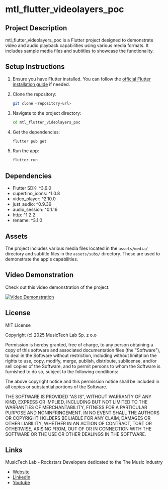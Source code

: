 # mtl_flutter_videolayers_poc

## Project Description

mtl_flutter_videolayers_poc is a Flutter project designed to demonstrate video and audio playback capabilities using various media formats. It includes sample media files and subtitles to showcase the functionality.

## Setup Instructions

1. Ensure you have Flutter installed. You can follow the [official Flutter installation guide](https://flutter.dev/docs/get-started/install) if needed.

2. Clone the repository:

   ```bash
   git clone <repository-url>
   ```

3. Navigate to the project directory:

   ```bash
   cd mtl_flutter_videolayers_poc
   ```

4. Get the dependencies:

   ```bash
   flutter pub get
   ```

5. Run the app:

   ```bash
   flutter run
   ```

## Dependencies

- Flutter SDK: ^3.9.0
- cupertino_icons: ^1.0.8
- video_player: ^2.10.0
- just_audio: ^0.9.39
- audio_session: ^0.1.16
- http: ^1.2.2
- rename: ^3.1.0

## Assets

The project includes various media files located in the `assets/media/` directory and subtitle files in the `assets/subs/` directory. These are used to demonstrate the app's capabilities.

## Video Demonstration

Check out this video demonstration of the project:

[![Video Demonstration](https://img.youtube.com/vi/Alvljr8ckjY/0.jpg)](https://www.youtube.com/shorts/Alvljr8ckjY)

## License

MIT License

Copyright (c) 2025 MusicTech Lab Sp. z o.o

Permission is hereby granted, free of charge, to any person obtaining a copy of this software and associated documentation files (the "Software"), to deal in the Software without restriction, including without limitation the rights to use, copy, modify, merge, publish, distribute, sublicense, and/or sell copies of the Software, and to permit persons to whom the Software is furnished to do so, subject to the following conditions:

The above copyright notice and this permission notice shall be included in all copies or substantial portions of the Software.

THE SOFTWARE IS PROVIDED "AS IS", WITHOUT WARRANTY OF ANY KIND, EXPRESS OR IMPLIED, INCLUDING BUT NOT LIMITED TO THE WARRANTIES OF MERCHANTABILITY, FITNESS FOR A PARTICULAR PURPOSE AND NONINFRINGEMENT. IN NO EVENT SHALL THE AUTHORS OR COPYRIGHT HOLDERS BE LIABLE FOR ANY CLAIM, DAMAGES OR OTHER LIABILITY, WHETHER IN AN ACTION OF CONTRACT, TORT OR OTHERWISE, ARISING FROM, OUT OF OR IN CONNECTION WITH THE SOFTWARE OR THE USE OR OTHER DEALINGS IN THE SOFTWARE.

## Links

MusicTech Lab - Rockstars Developers dedicated to the The Music Industry

- [Website](https://www.musictechlab.io)
- [LinkedIn](https://linkedin.com/company/musictechlab/)
- [Youtube](https://www.youtube.com/@musictechlab-io)
